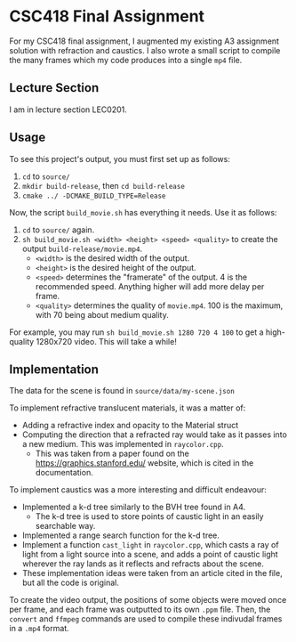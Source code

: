 # CSC418 Final Assignment

For my CSC418 final assignment, I augmented my existing A3 assignment solution with refraction and caustics. I also wrote a small script to compile the many frames which my code produces into a single `mp4` file.

## Lecture Section

I am in lecture section LEC0201.

## Usage

To see this project's output, you must first set up as follows:

1. `cd` to `source/`
2. `mkdir build-release`, then `cd build-release`
3. `cmake ../ -DCMAKE_BUILD_TYPE=Release`

Now, the script `build_movie.sh` has everything it needs. Use it as follows:

1. `cd` to `source/` again.
2. `sh build_movie.sh <width> <height> <speed> <quality>` to create the output `build-release/movie.mp4`.
	* `<width>` is the desired width of the output.
	* `<height>` is the desired height of the output.
	* `<speed>` determines the "framerate" of the output. 4 is the recommended speed. Anything higher will add more delay per frame.
	* `<quality>` determines the quality of `movie.mp4`. 100 is the maximum, with 70 being about medium quality.

For example, you may run `sh build_movie.sh 1280 720 4 100` to get a high-quality 1280x720 video. This will take a while!

## Implementation

The data for the scene is found in `source/data/my-scene.json`

To implement refractive translucent materials, it was a matter of:
* Adding a refractive index and opacity to the Material struct
* Computing the direction that a refracted ray would take as it passes into a new medium. This was implemented in `raycolor.cpp`.
	* This was taken from a paper found on the https://graphics.stanford.edu/ website, which is cited in the documentation.

To implement caustics was a more interesting and difficult endeavour:
* Implemented a k-d tree similarly to the BVH tree found in A4.
	* The k-d tree is used to store points of caustic light in an easily searchable way.
* Implemented a range search function for the k-d tree.
* Implement a function `cast_light` in `raycolor.cpp`, which casts a ray of light from a light source into a scene, and adds a point of caustic light wherever the ray lands as it reflects and refracts about the scene.
* These implementation ideas were taken from an article cited in the file, but all the code is original.

To create the video output, the positions of some objects were moved once per frame, and each frame was outputted to its own `.ppm` file. Then, the `convert` and `ffmpeg` commands are used to compile these indivudal frames in a `.mp4` format.

